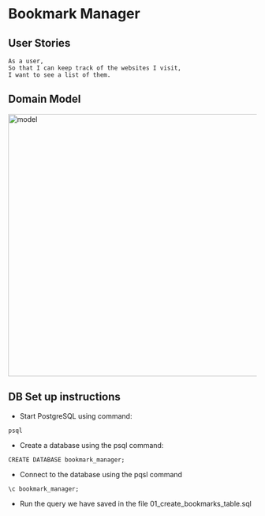 # Bookmark Manager

User Stories
-----

```
As a user,
So that I can keep track of the websites I visit,
I want to see a list of them.
```

Domain Model
-----

<img width="530" alt="model" src="https://user-images.githubusercontent.com/10038681/136923423-33dd4c10-8929-4283-aa4f-1c045aae8980.png">


## DB Set up instructions


* Start PostgreSQL using command:
```
psql
```
* Create a database using the psql command:
```
CREATE DATABASE bookmark_manager;
```
* Connect to the database using the pqsl command
```
\c bookmark_manager;
```
* Run the query we have saved in the file 01_create_bookmarks_table.sql


